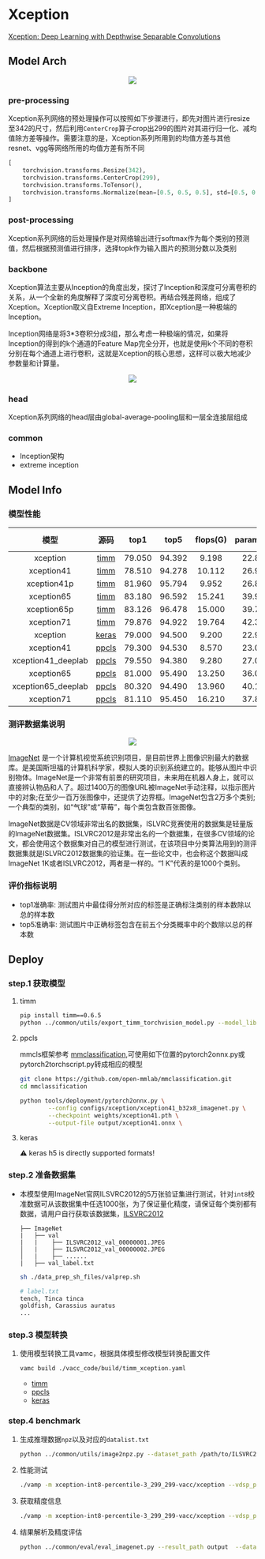 
# Xception

[Xception: Deep Learning with Depthwise Separable Convolutions](https://arxiv.org/abs/1610.02357)


## Model Arch

<div align=center><img src="../../images/xception/xception_architecture_final.png"></div>

### pre-processing

Xception系列网络的预处理操作可以按照如下步骤进行，即先对图片进行resize至342的尺寸，然后利用`CenterCrop`算子crop出299的图片对其进行归一化、减均值除方差等操作。需要注意的是，Xception系列所用到的均值方差与其他resnet、vgg等网络所用的均值方差有所不同

```python
[
    torchvision.transforms.Resize(342),
    torchvision.transforms.CenterCrop(299),
    torchvision.transforms.ToTensor(),
    torchvision.transforms.Normalize(mean=[0.5, 0.5, 0.5], std=[0.5, 0.5, 0.5],),
]
```

### post-processing

Xception系列网络的后处理操作是对网络输出进行softmax作为每个类别的预测值，然后根据预测值进行排序，选择topk作为输入图片的预测分数以及类别

### backbone

Xception算法主要从Inception的角度出发，探讨了Inception和深度可分离卷积的关系，从一个全新的角度解释了深度可分离卷积。再结合残差网络，组成了Xception。Xception取义自Extreme Inception，即Xception是一种极端的Inception。

Inception网络是将3*3卷积分成3组，那么考虑一种极端的情况，如果将Inception的得到的k个通道的Feature Map完全分开，也就是使用k个不同的卷积分别在每个通道上进行卷积，这就是Xception的核心思想，这样可以极大地减少参数量和计算量。

<div align=center><img src="../../images/xception/extreme_inception.png"></div>

### head

Xception系列网络的head层由global-average-pooling层和一层全连接层组成

### common

- Inception架构
- extreme inception

## Model Info

### 模型性能

| 模型  | 源码 | top1 | top5 | flops(G) | params(M) | input size |
| :---: | :--: | :--: | :--: | :---: | :----: | :--------: |
| xception |[timm](https://github.com/rwightman/pytorch-image-models/blob/v0.6.5/timm/models/xception.py)|   79.050   |   94.392   |   9.198    |    22.856    |        299    |
| xception41 |[timm](https://github.com/rwightman/pytorch-image-models/blob/v0.6.5/timm/models/xception_aligned.py)   |   78.510   |   94.278  | 10.112      |  26.965      |      299     |
| xception41p |[timm](https://github.com/rwightman/pytorch-image-models/blob/v0.6.5/timm/models/xception_aligned.py)   |   81.960   |   95.794  | 9.952      |  26.854      |      299      |
| xception65 |[timm](https://github.com/rwightman/pytorch-image-models/blob/v0.6.5/timm/models/xception_aligned.py)   |   83.180   |   96.592  | 15.241     |  39.912      |      299      |
| xception65p |[timm](https://github.com/rwightman/pytorch-image-models/blob/v0.6.5/timm/models/xception_aligned.py)    | 83.126   |   96.478  | 15.000      |  39.731     |      299      |
| xception71 |[timm](https://github.com/rwightman/pytorch-image-models/blob/v0.6.5/timm/models/xception_aligned.py)  |   79.876   |   94.922  | 19.764      | 42.332       |      299      |
| xception |[keras](https://github.com/keras-team/keras/blob/2.3.1/keras/applications/xception.py)|   79.000   |   94.500   |   9.200    |    22.900    |        299    |
| xception41 |[ppcls](https://github.com/PaddlePaddle/PaddleClas/blob/release/2.3/docs/zh_CN/models/Inception.md)|   79.300   |   94.530   |   8.570    |    23.020    |        299    |
| xception41_deeplab |[ppcls](https://github.com/PaddlePaddle/PaddleClas/blob/release/2.3/docs/zh_CN/models/Inception.md)|   79.550   |   94.380   |   9.280    |    27.080    |        299    |
| xception65 |[ppcls](https://github.com/PaddlePaddle/PaddleClas/blob/release/2.3/docs/zh_CN/models/Inception.md)|   81.000   |   95.490   |   13.250    |    36.040    |        299    |
| xception65_deeplab |[ppcls](https://github.com/PaddlePaddle/PaddleClas/blob/release/2.3/docs/zh_CN/models/Inception.md)|   80.320   |   94.490   |   13.960    |    40.100    |        299    |
| xception71 |[ppcls](https://github.com/PaddlePaddle/PaddleClas/blob/release/2.3/docs/zh_CN/models/Inception.md)|   81.110   |   95.450   |   16.210    |    37.860    |        299    |

### 测评数据集说明

<div align=center><img src="../../images/datasets/imagenet.jpg"></div>

[ImageNet](https://image-net.org) 是一个计算机视觉系统识别项目，是目前世界上图像识别最大的数据库。是美国斯坦福的计算机科学家，模拟人类的识别系统建立的。能够从图片中识别物体。ImageNet是一个非常有前景的研究项目，未来用在机器人身上，就可以直接辨认物品和人了。超过1400万的图像URL被ImageNet手动注释，以指示图片中的对象;在至少一百万张图像中，还提供了边界框。ImageNet包含2万多个类别; 一个典型的类别，如“气球”或“草莓”，每个类包含数百张图像。

ImageNet数据是CV领域非常出名的数据集，ISLVRC竞赛使用的数据集是轻量版的ImageNet数据集。ISLVRC2012是非常出名的一个数据集，在很多CV领域的论文，都会使用这个数据集对自己的模型进行测试，在该项目中分类算法用到的测评数据集就是ISLVRC2012数据集的验证集。在一些论文中，也会称这个数据叫成ImageNet 1K或者ISLVRC2012，两者是一样的。“1 K”代表的是1000个类别。

### 评价指标说明

- top1准确率: 测试图片中最佳得分所对应的标签是正确标注类别的样本数除以总的样本数
- top5准确率: 测试图片中正确标签包含在前五个分类概率中的个数除以总的样本数

## Deploy

### step.1 获取模型

1. timm

    ```bash
    pip install timm==0.6.5
    python ../common/utils/export_timm_torchvision_model.py --model_library timm  --model_name xception --save_dir ./onnx  --size 299 --pretrained_weights xxx.pth
    ```

2. ppcls

    mmcls框架参考 [mmclassification](https://github.com/open-mmlab/mmclassification),可使用如下位置的pytorch2onnx.py或pytorch2torchscript.py转成相应的模型
    ```bash
    git clone https://github.com/open-mmlab/mmclassification.git
    cd mmclassification

    python tools/deployment/pytorch2onnx.py \
            --config configs/xception/xception41_b32x8_imagenet.py \
            --checkpoint weights/xception41.pth \
            --output-file output/xception41.onnx \
    ```
3. keras

    ⚠️ keras h5 is directly supported formats!

### step.2 准备数据集
- 本模型使用ImageNet官网ILSVRC2012的5万张验证集进行测试，针对`int8`校准数据可从该数据集中任选1000张，为了保证量化精度，请保证每个类别都有数据，请用户自行获取该数据集，[ILSVRC2012](https://image-net.org/challenges/LSVRC/2012/index.php)

    ```
    ├── ImageNet
    |   ├── val
    |   |    ├── ILSVRC2012_val_00000001.JPEG
    │   |    ├── ILSVRC2012_val_00000002.JPEG
    │   |    ├── ......
    |   ├── val_label.txt
    ```

    ```bash
    sh ./data_prep_sh_files/valprep.sh
    ```

    ```bash
    # label.txt
    tench, Tinca tinca
    goldfish, Carassius auratus
    ...
    ```

### step.3 模型转换

1. 使用模型转换工具vamc，根据具体模型修改模型转换配置文件
    ```bash
    vamc build ./vacc_code/build/timm_xception.yaml
    ```
    - [timm](./vacc_code/build/timm_xception.yaml)
    - [ppcls](./vacc_code/build/ppcls_xception.yaml)
    - [keras](./vacc_code/build/keras_xception.yaml)


### step.4 benchmark
1. 生成推理数据`npz`以及对应的`datalist.txt`
    ```bash
    python ../common/utils/image2npz.py --dataset_path /path/to/ILSVRC2012_img_val --target_path  /path/to/input_npz  --text_path npz_datalist.txt
    ```
2. 性能测试
    ```bash
    ./vamp -m xception-int8-percentile-3_299_299-vacc/xception --vdsp_params ./vacc_code/vdsp_params/timm-xception-vdsp_params.json  -i 1 -p 1 -b 1
    ```
    
3. 获取精度信息
    ```bash
    ./vamp -m xception-int8-percentile-3_299_299-vacc/xception --vdsp_params ./vacc_code/vdsp_params/timm-xception-vdsp_params.json  -i 1 -p 1 -b 1  --datalist npz_datalist.txt --path_output output
    ```
4. 结果解析及精度评估
   ```bash
   python ../common/eval/eval_imagenet.py --result_path output  --datalist npz_datalist.txt --label data/label/imagenet.txt
   ```
